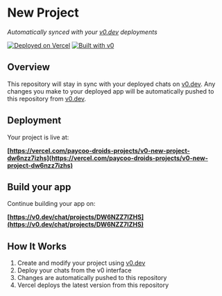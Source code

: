 # New Project

*Automatically synced with your [v0.dev](https://v0.dev) deployments*

[![Deployed on Vercel](https://img.shields.io/badge/Deployed%20on-Vercel-black?style=for-the-badge&logo=vercel)](https://vercel.com/paycoo-droids-projects/v0-new-project-dw6nzz7izhs)
[![Built with v0](https://img.shields.io/badge/Built%20with-v0.dev-black?style=for-the-badge)](https://v0.dev/chat/projects/DW6NZZ7IZHS)

## Overview

This repository will stay in sync with your deployed chats on [v0.dev](https://v0.dev).
Any changes you make to your deployed app will be automatically pushed to this repository from [v0.dev](https://v0.dev).

## Deployment

Your project is live at:

**[https://vercel.com/paycoo-droids-projects/v0-new-project-dw6nzz7izhs](https://vercel.com/paycoo-droids-projects/v0-new-project-dw6nzz7izhs)**

## Build your app

Continue building your app on:

**[https://v0.dev/chat/projects/DW6NZZ7IZHS](https://v0.dev/chat/projects/DW6NZZ7IZHS)**

## How It Works

1. Create and modify your project using [v0.dev](https://v0.dev)
2. Deploy your chats from the v0 interface
3. Changes are automatically pushed to this repository
4. Vercel deploys the latest version from this repository